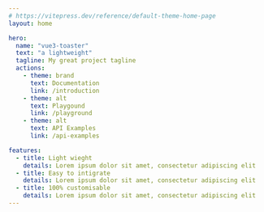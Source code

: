 ```yaml
---
# https://vitepress.dev/reference/default-theme-home-page
layout: home

hero:
  name: "vue3-toaster"
  text: "a lightweight"
  tagline: My great project tagline
  actions:
    - theme: brand
      text: Documentation
      link: /introduction
    - theme: alt
      text: Playgound
      link: /playground
    - theme: alt
      text: API Examples
      link: /api-examples

features:
  - title: Light wieght
    details: Lorem ipsum dolor sit amet, consectetur adipiscing elit
  - title: Easy to intigrate
    details: Lorem ipsum dolor sit amet, consectetur adipiscing elit
  - title: 100% customisable
    details: Lorem ipsum dolor sit amet, consectetur adipiscing elit
---
```


